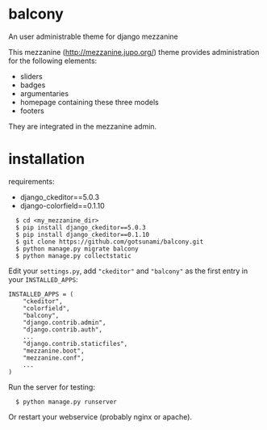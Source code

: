 # balcony
An user administrable theme for django mezzanine

This mezzanine (http://mezzanine.jupo.org/) theme provides administration for the following elements:
- sliders
- badges
- argumentaries
- homepage containing these three models
- footers

They are integrated in the mezzanine admin.

# installation

requirements:
- django_ckeditor==5.0.3
- django-colorfield==0.1.10

```
  $ cd <my_mezzanine_dir>
  $ pip install django_ckeditor==5.0.3
  $ pip install django_ckeditor==0.1.10
  $ git clone https://github.com/gotsunami/balcony.git
  $ python manage.py migrate balcony
  $ python manage.py collectstatic
```

Edit your `settings.py`, add `"ckeditor"` and `"balcony"` as the first entry in your `INSTALLED_APPS`:

```
INSTALLED_APPS = (
    "ckeditor",
    "colorfield",
    "balcony",
    "django.contrib.admin",
    "django.contrib.auth",
    ...
    "django.contrib.staticfiles",
    "mezzanine.boot",
    "mezzanine.conf",
    ...
)

```

Run the server for testing:

```
  $ python manage.py runserver
```

Or restart your webservice (probably nginx or apache).
